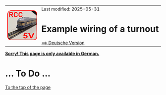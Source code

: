 <table><tr><td><img src="/images/RCC5V_Logo_96.png"></img></td><td>
Last modified: 2025-05-31 <a name="up"></a><br>   
<h1>Example wiring of a turnout</h1>
<a href="LIESMICH.md">==> Deutsche Version</a>&nbsp; &nbsp; &nbsp; 
</td></tr></table>    

<a href="LIESMICH.md"><b> Sorry! This page is only available in German.</b></a>   

# ... To Do ...

[To the top of the page](#up)   